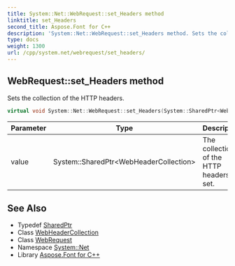 ```yaml
---
title: System::Net::WebRequest::set_Headers method
linktitle: set_Headers
second_title: Aspose.Font for C++
description: 'System::Net::WebRequest::set_Headers method. Sets the collection of the HTTP headers in C++.'
type: docs
weight: 1300
url: /cpp/system.net/webrequest/set_headers/
---
```

## WebRequest::set_Headers method


Sets the collection of the HTTP headers.

```cpp
virtual void System::Net::WebRequest::set_Headers(System::SharedPtr<WebHeaderCollection> value)=0
```


| Parameter | Type | Description |
| --- | --- | --- |
| value | System::SharedPtr\<WebHeaderCollection\> | The collection of the HTTP headers to set. |

## See Also

* Typedef [SharedPtr](../../../system/sharedptr/)
* Class [WebHeaderCollection](../../webheadercollection/)
* Class [WebRequest](../)
* Namespace [System::Net](../../)
* Library [Aspose.Font for C++](../../../)
